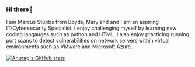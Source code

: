 ### Hi there👋

I am Marcus Stubbs from Boyds, Maryland and I am an aspiring IT/Cybersecurity Specialist. I enjoy challenging myself by learning new coding langauges such as python and HTML. I also enjoy practicing running port scans to detect vulnerabilities on network servers within virtual environments such as VMware and Microsoft Azure.

[![Anurag's GitHub stats](https://github-readme-stats.vercel.app/api?username=Marcus-Stubbs)](https://github.com/anuraghazra/github-readme-stats)
